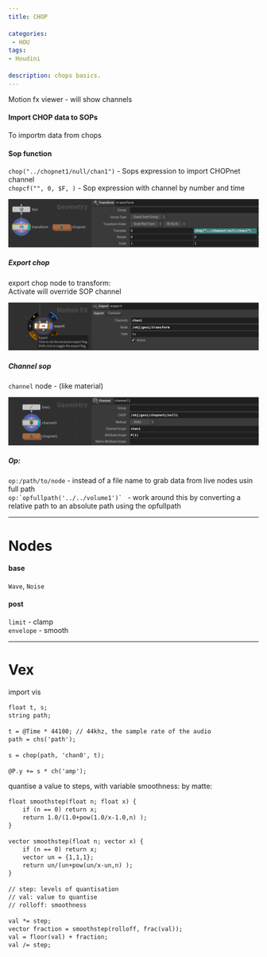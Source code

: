 ```yaml
---
title: CHOP

categories:
 - HOU
tags:
- Houdini

description: chops basics.
---
```






Motion fx viewer - will show channels






#### Import CHOP data to SOPs
To importm data from chops  

#### Sop function

`chop("../chopnet1/null/chan1")` - Sops expression to import CHOPnet channel     
`chopcf("", 0, $F, )` - Sop expression with channel by number and time  

![](/src/hou/chop/chop_exp_fn.png)  

##### Export chop
export chop node to  transform:   
Activate will override SOP channel

![](/src/hou/chop/chop_exp.png)  


##### Channel sop
`channel` node - (like material)  

![](/src/hou/chop/chop_channel.png)  


##### Op:  

 ```op:/path/to/node``` - instead of a file name to grab data from live nodes usin full path  
```op:`opfullpath('../../volume1')` ``` -  work around this by converting a relative path to an absolute path using the opfullpath






---

# Nodes
#### base
`Wave`, `Noise`


#### post
`limit` - clamp  
`envelope` - smooth  



---


# Vex

 import vis
 ```
 float t, s;
 string path;

 t = @Time * 44100; // 44khz, the sample rate of the audio
 path = chs('path');

 s = chop(path, 'chan0', t);

 @P.y += s * ch('amp');
 ```

quantise a value to steps, with variable smoothness:
by matte:
```
float smoothstep(float n; float x) {
    if (n == 0) return x;
    return 1.0/(1.0+pow(1.0/x-1.0,n) );
}

vector smoothstep(float n; vector x) {
    if (n == 0) return x;
    vector un = {1,1,1};
    return un/(un+pow(un/x-un,n) );
}

// step: levels of quantisation
// val: value to quantise
// rolloff: smoothness

val *= step;
vector fraction = smoothstep(rolloff, frac(val));
val = floor(val) + fraction;
val /= step;
```

